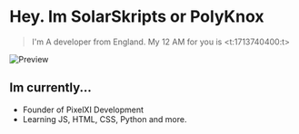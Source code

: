 # Hey. Im SolarSkripts or PolyKnox
> I'm A developer from England. My 12 AM for you is <t:1713740400:t> 

![Preview](https://i.imgur.com/RMvdOOY.png)

## Im currently...
- Founder of PixelXI Development
- Learning JS, HTML, CSS, Python and more.

